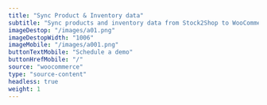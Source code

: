 ```yaml
---
title: "Sync Product & Inventory data"
subtitle: "Sync products and inventory data from Stock2Shop to WooCommerce"
imageDestop: "/images/a01.png"
imageDestopWidth: "1006"
imageMobile: "/images/a001.png"
buttonTextMobile: "Schedule a demo"
buttonHrefMobile: "/"
source: "woocommerce"
type: "source-content"
headless: true
weight: 1
---
```

